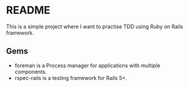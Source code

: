# README

This is a simple project where I want to practise TDD using Ruby on Rails framework.

## Gems
- foreman is a Process manager for applications with multiple components.
- rspec-rails is a testing framework for Rails 5+.